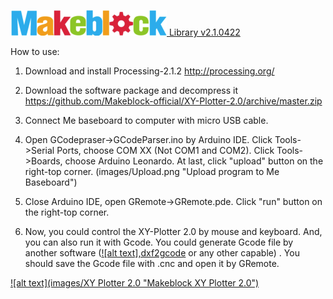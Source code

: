 [![alt text](images/Logo.png "Makeblock Logo") Library v2.1.0422](https://www.Makeblock.cc)

How to use:

1. Download and install Processing-2.1.2
http://processing.org/ 

2. Download the software package and decompress it
https://github.com/Makeblock-official/XY-Plotter-2.0/archive/master.zip

3. Connect Me baseboard to computer with micro USB cable.

4. Open GCodepraser->GCodeParser.ino by Arduino IDE. Click Tools->Serial Ports, choose COM XX (Not COM1 and COM2). Click Tools->Boards, choose Arduino Leonardo. At last, click "upload" button on the right-top corner.
(images/Upload.png "Upload program to Me Baseboard")

5. Close Arduino IDE, open GRemote->GRemote.pde. Click "run" button on the right-top corner.

6. Now, you could control the XY-Plotter 2.0 by mouse and keyboard. And, you can also run it with Gcode. You could generate Gcode file by another software ([![alt text],dxf2gcode](https://code.google.com/p/dxf2gcode/) or any other capable) . You should save the Gcode file with .cnc and open it by GRemote.

[![alt text](images/XY Plotter 2.0 "Makeblock XY Plotter 2.0")](http://www.makeblock.cc/xy-plotter-robot-kit-2-0/)
